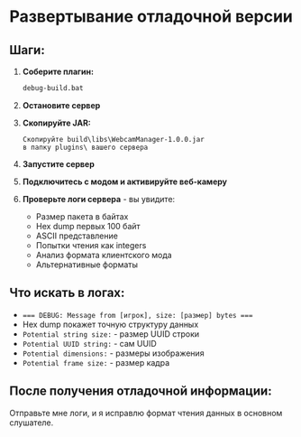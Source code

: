 # Развертывание отладочной версии

## Шаги:

1. **Соберите плагин:**
   ```cmd
   debug-build.bat
   ```

2. **Остановите сервер**

3. **Скопируйте JAR:**
   ```
   Скопируйте build\libs\WebcamManager-1.0.0.jar 
   в папку plugins\ вашего сервера
   ```

4. **Запустите сервер**

5. **Подключитесь с модом и активируйте веб-камеру**

6. **Проверьте логи сервера** - вы увидите:
   - Размер пакета в байтах
   - Hex dump первых 100 байт
   - ASCII представление
   - Попытки чтения как integers
   - Анализ формата клиентского мода
   - Альтернативные форматы

## Что искать в логах:

- `=== DEBUG: Message from [игрок], size: [размер] bytes ===`
- Hex dump покажет точную структуру данных
- `Potential string size:` - размер UUID строки
- `Potential UUID string:` - сам UUID
- `Potential dimensions:` - размеры изображения
- `Potential frame size:` - размер кадра

## После получения отладочной информации:

Отправьте мне логи, и я исправлю формат чтения данных в основном слушателе.